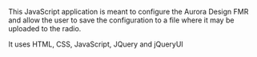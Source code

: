 This JavaScript application is meant to configure the Aurora Design FMR and
allow the user to save the configuration to a file where it may be uploaded
to the radio.

It uses HTML, CSS, JavaScript, JQuery and jQueryUI
